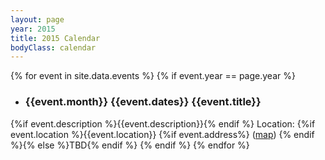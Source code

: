 ```yaml
---
layout: page
year: 2015
title: 2015 Calendar
bodyClass: calendar
---
```


{% for event in site.data.events %}
	{% if event.year == page.year %}
* <h3><b>{{event.month}} {{event.dates}}</b> {{event.title}}</h3>
{%if event.description %}{{event.description}}{% endif %}
Location: {%if event.location %}{{event.location}} {%if event.address%} ([map]({{event.address}})) {% endif %}{% else %}TBD{% endif %}
    {% endif %}
{% endfor %}